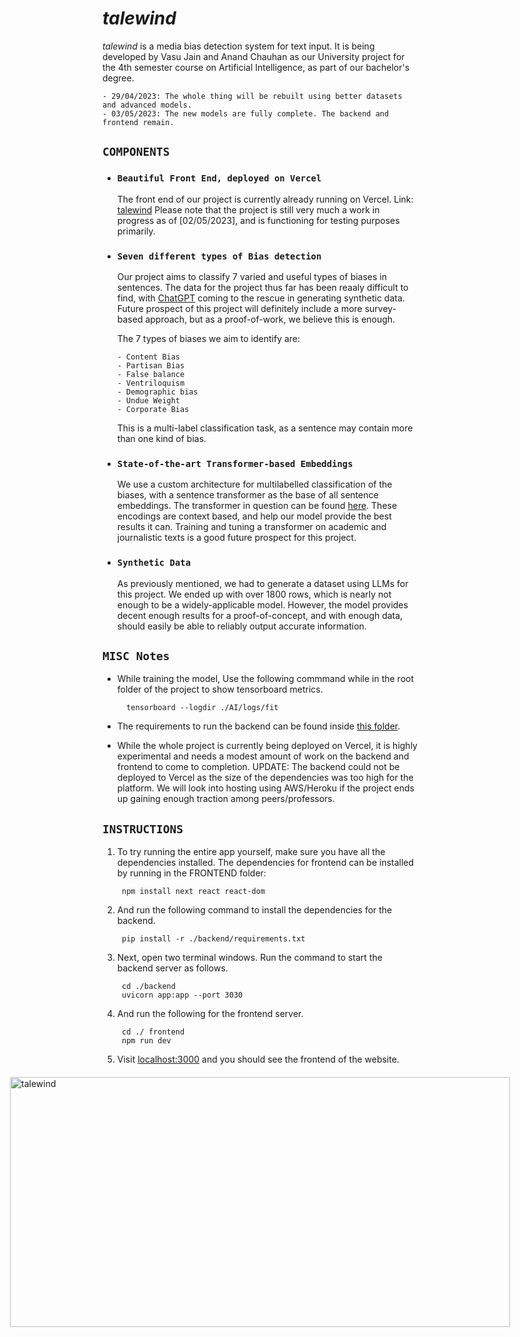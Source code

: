 # *talewind*

*talewind* is a media bias detection system for text input. It is being developed by Vasu Jain and Anand Chauhan as our University project for the 4th semester course on Artificial Intelligence, as part of our bachelor's degree.

    - 29/04/2023: The whole thing will be rebuilt using better datasets and advanced models.
    - 03/05/2023: The new models are fully complete. The backend and frontend remain.


<div style="display: flex; justify-content: center; align-items: center; height: 100vh; position: fixed; top: 0; left: 0; width: 100%;">
  <img src="https://user-images.githubusercontent.com/91457798/236125811-6f3ae130-be4e-4149-8226-190c3582ce95.gif" alt="talewind" width="800" height="400" style="display: block;">
</div>


## `COMPONENTS`

* ### `Beautiful Front End, deployed on Vercel`
  
    The front end of our project is currently already running on Vercel. Link: [talewind](https://talewind.vercel.app)
    Please note that the project is still very much a work in progress as of [02/05/2023], and is functioning for testing purposes primarily.

* ### `Seven different types of Bias detection`
  
    Our project aims to classify 7 varied and useful types of biases in sentences. The data for the project thus far has been reaaly difficult to find, with [ChatGPT](htts://chat.openai.com/) coming to the rescue in generating synthetic data. Future prospect of this project will definitely include a more survey-based approach, but as a proof-of-work, we believe this is enough.

    The 7 types of biases we aim to identify are:

      - Content Bias
      - Partisan Bias
      - False balance
      - Ventriloquism
      - Demographic bias
      - Undue Weight 
      - Corporate Bias

    This is a multi-label classification task, as a sentence may contain more than one kind of bias.

* ### `State-of-the-art Transformer-based Embeddings`

    We use a custom architecture for multilabelled classification of the biases, with a sentence transformer as the base of all sentence embeddings. The transformer in question can be found [here](https://huggingface.co/sentence-transformers/all-MiniLM-L6-v2). These encodings are context based, and help our model provide the best results it can. Training and tuning a transformer on academic and journalistic texts is a good future prospect for this project.

* ### `Synthetic Data`

    As previously mentioned, we had to generate a dataset using LLMs for this project. We ended up with over 1800 rows, which is nearly not enough to be a widely-applicable model. However, the model provides decent enough results for a proof-of-concept, and with enough data, should easily be able to reliably output accurate information.

## `MISC Notes`

* While training the model, Use the following commmand while in the root folder of the project to show tensorboard metrics.

        tensorboard --logdir ./AI/logs/fit

* The requirements to run the backend can be found inside [this folder](./backend/).
  
* While the whole project is currently being deployed on Vercel, it is highly experimental and needs a modest amount of work on the backend and frontend to come to completion. UPDATE: The backend could not be deployed to Vercel as the size of the dependencies was too high for the platform. We will look into hosting using AWS/Heroku if the project ends up gaining enough traction among peers/professors.

## `INSTRUCTIONS`

1. To try running the entire app yourself, make sure you have all the dependencies installed. The dependencies for frontend can be installed by running in the FRONTEND folder:

        npm install next react react-dom

2. And run the following command to install the dependencies for the backend.

        pip install -r ./backend/requirements.txt

3. Next, open two terminal windows. Run the command to start the backend server as follows.

        cd ./backend
        uvicorn app:app --port 3030

4. And run the following for the frontend server.

        cd ./ frontend
        npm run dev

5. Visit [localhost:3000](http://localhost:3000) and you should see the frontend of the website.
